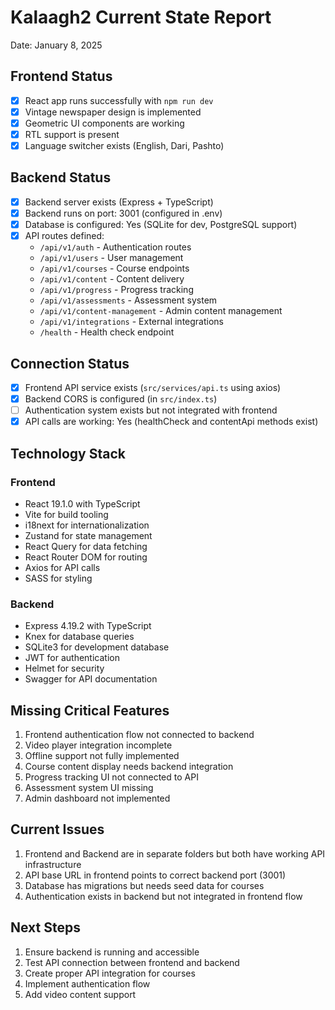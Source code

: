 # Kalaagh2 Current State Report
Date: January 8, 2025

## Frontend Status
- [x] React app runs successfully with `npm run dev`
- [x] Vintage newspaper design is implemented
- [x] Geometric UI components are working
- [x] RTL support is present
- [x] Language switcher exists (English, Dari, Pashto)

## Backend Status
- [x] Backend server exists (Express + TypeScript)
- [x] Backend runs on port: 3001 (configured in .env)
- [x] Database is configured: Yes (SQLite for dev, PostgreSQL support)
- [x] API routes defined:
  - `/api/v1/auth` - Authentication routes
  - `/api/v1/users` - User management
  - `/api/v1/courses` - Course endpoints
  - `/api/v1/content` - Content delivery
  - `/api/v1/progress` - Progress tracking
  - `/api/v1/assessments` - Assessment system
  - `/api/v1/content-management` - Admin content management
  - `/api/v1/integrations` - External integrations
  - `/health` - Health check endpoint

## Connection Status
- [x] Frontend API service exists (`src/services/api.ts` using axios)
- [x] Backend CORS is configured (in `src/index.ts`)
- [ ] Authentication system exists but not integrated with frontend
- [x] API calls are working: Yes (healthCheck and contentApi methods exist)

## Technology Stack
### Frontend
- React 19.1.0 with TypeScript
- Vite for build tooling
- i18next for internationalization
- Zustand for state management
- React Query for data fetching
- React Router DOM for routing
- Axios for API calls
- SASS for styling

### Backend
- Express 4.19.2 with TypeScript
- Knex for database queries
- SQLite3 for development database
- JWT for authentication
- Helmet for security
- Swagger for API documentation

## Missing Critical Features
1. Frontend authentication flow not connected to backend
2. Video player integration incomplete
3. Offline support not fully implemented
4. Course content display needs backend integration
5. Progress tracking UI not connected to API
6. Assessment system UI missing
7. Admin dashboard not implemented

## Current Issues
1. Frontend and Backend are in separate folders but both have working API infrastructure
2. API base URL in frontend points to correct backend port (3001)
3. Database has migrations but needs seed data for courses
4. Authentication exists in backend but not integrated in frontend flow

## Next Steps
1. Ensure backend is running and accessible
2. Test API connection between frontend and backend
3. Create proper API integration for courses
4. Implement authentication flow
5. Add video content support